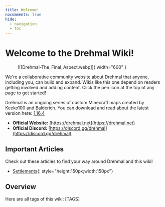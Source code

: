 ```yaml
---
title: Welcome!
nocomments: true
hide:
  - navigation
  - toc
---
```


# Welcome to the Drehmal Wiki!

<figure markdown>
  ![[Drehmal-The_Final_Aspect.webp]]{ width="600" }
</figure>


We're a collaborative community website about Drehmal that anyone, including you, can build and expand. Wikis like this one depend on readers getting involved and adding content. Click the pen icon at the top of any page to get started!

Drehmal is an ongoing series of custom Minecraft maps created by Keeko100 and Balderich. You can download and read about the latest version here: [1.16.4](https://www.planetminecraft.com/project/drehmal-v2-prim-rdial-12k-x-12k-survival-adventure-map/)

* **Official Website:** [https://drehmal.net](https://drehmal.net)
* **Official Discord:** [https://discord.gg/drehmal](https://discord.gg/drehmal)

## Important Articles
Check out these articles to find your way around Drehmal and this wiki!

* [Settlements](world/settlements/index.md){: style="height:150px;width:150px"}

## Overview
Here are all tags of this wiki:
[TAGS]